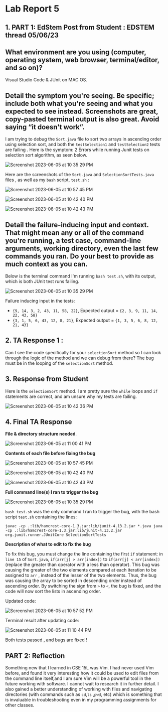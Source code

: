 # Lab Report 5

## 1. PART 1: EdStem Post from Student : EDSTEM thread 05/06/23

## **What environment are you using (computer, operating system, web browser, terminal/editor, and so on)?**

Visual Studio Code & JUnit on MAC OS.

## **Detail the symptom you're seeing. Be specific; include both what you're seeing and what you expected to see instead. Screenshots are great, copy-pasted terminal output is also great. Avoid saying “it doesn't work”.**

I am trying to debug the `Sort.java` file to sort two arrays in ascending order using selection sort, and both the `testSelection1` and `testSelection2` tests are failing . Here is the symptom: 2 Errors while running Junit tests on selection sort algorithm, as seen below.

![Screenshot 2023-06-05 at 10 35 29 PM](https://github.com/gauravn17/cse-15l-lab-reports/assets/93863977/90563b4c-22bb-4b62-ae78-de5fbba3af29)

Here are the screenshots of the  `Sort.java` and `SelectionSortTests.java` files , as well as my `bash` script, `test.sh`  :

![Screenshot 2023-06-05 at 10 57 45 PM](https://github.com/gauravn17/cse-15l-lab-reports/assets/93863977/ef40ceae-0a67-4127-a667-2d9f6891654c)

![Screenshot 2023-06-05 at 10 42 40 PM](https://github.com/gauravn17/cse-15l-lab-reports/assets/93863977/081db1b0-9ea8-4a45-a12e-a51fdd67c45f)


![Screenshot 2023-06-05 at 10 42 43 PM](https://github.com/gauravn17/cse-15l-lab-reports/assets/93863977/4e585194-03a3-4465-afd3-0909f70c144e)

## **Detail the failure-inducing input and context. That might mean any or all of the command you're running, a test case, command-line arguments, working directory, even the last few commands you ran. Do your best to provide as much context as you can.**

 Below is the terminal command I'm running `bash test.sh`, with its output, which is both JUnit test runs failing.

![Screenshot 2023-06-05 at 10 35 29 PM](https://github.com/gauravn17/cse-15l-lab-reports/assets/93863977/90563b4c-22bb-4b62-ae78-de5fbba3af29)

Failure inducing input in the tests: 

- `{9, 14, 3, 2, 43, 11, 58, 22}`,   Expected output = `{2, 3, 9, 11, 14, 22, 43, 58}`
- `{3, 1, 5, 6, 43, 12, 8, 21}`, Expected output = `{1, 3, 5, 6, 8, 12, 21, 43}`


## 2. TA Response 1 :

Can I see the code specifically for your `selectionSort` method so I can look through the logic of the method and we can debug from there? The bug must be in the looping of the `selectionSort` method.

## 3. Response from Student

Here is the `selectionSort` method. I am pretty sure the  `while` loops and `if` statements are correct, and am unsure why my tests are failing.

![Screenshot 2023-06-05 at 10 42 36 PM](https://github.com/gauravn17/cse-15l-lab-reports/assets/93863977/dbf65967-2c55-471b-b8e2-9ce1db1d89ac)

## 4. Final TA Response

 **File & directory structure needed**.
 
![Screenshot 2023-06-05 at 11 00 41 PM](https://github.com/gauravn17/cse-15l-lab-reports/assets/93863977/85dafe52-d449-4924-9747-63af64c9a203)

**Contents of each file before fixing the bug**

![Screenshot 2023-06-05 at 10 57 45 PM](https://github.com/gauravn17/cse-15l-lab-reports/assets/93863977/ef40ceae-0a67-4127-a667-2d9f6891654c)

![Screenshot 2023-06-05 at 10 42 40 PM](https://github.com/gauravn17/cse-15l-lab-reports/assets/93863977/081db1b0-9ea8-4a45-a12e-a51fdd67c45f)


![Screenshot 2023-06-05 at 10 42 43 PM](https://github.com/gauravn17/cse-15l-lab-reports/assets/93863977/4e585194-03a3-4465-afd3-0909f70c144e)


**Full command line(s) I ran to trigger the bug**

![Screenshot 2023-06-05 at 10 35 29 PM](https://github.com/gauravn17/cse-15l-lab-reports/assets/93863977/90563b4c-22bb-4b62-ae78-de5fbba3af29)

`bash test.sh` was the only command I ran to trigger the bug, with the bash script `test.sh` containing the lines:

`javac -cp .:lib/hamcrest-core-1.3.jar:lib/junit-4.13.2.jar *.java
 java -cp .:lib/hamcrest-core-1.3.jar:lib/junit-4.13.2.jar org.junit.runner.JUnitCore SelectionSortTests`

**Description of what to edit to fix the bug**

To fix this bug, you must change the line containing the first `if` statement: in `line 15` of `Sort.java`, `if(arr[j] > arr[index])` to `if(arr[j] < arr[index])` (replace the greater than operator with a less than operator). This bug was causing the greater of the two elements compared at each iteration to be assigned to `arr` , instead of the lesser of the two elements. Thus, the bug was causing the array to be sorted in descending order instead of ascending order. By switching the sign from `>` to `<`, the bug is fixed, and the code will now sort the lists in ascending order.

Updated code:

![Screenshot 2023-06-05 at 10 57 52 PM](https://github.com/gauravn17/cse-15l-lab-reports/assets/93863977/5155ddde-b188-46ba-bd82-d15fa30f704c)

Terminal result after updating code:

![Screenshot 2023-06-05 at 11 10 44 PM](https://github.com/gauravn17/cse-15l-lab-reports/assets/93863977/2d993a78-e817-4b3a-81ab-0b5b8b5ff5e5)

Both tests passed , and bugs are fixed !  

## PART 2: Reflection

Something new that I learned in CSE 15L was Vim. I had never used Vim before, and found it very interesting how it could be used to edit files from the command line itself,and I am sure Vim will be a powerful tool in the future working with software. I cannot wait to research it in further detail. I also gained a better understanding of working with files and navigating directories (with commands such as `cd`,`ls` ,`pwd`, etc) which is something that is invaluable in troubleshooting even in my programming assignments for other classes.
